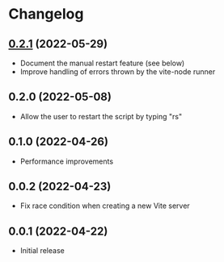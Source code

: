 # Changelog

## [0.2.1](https://github.com/hugo-t-b/vite-node-dev/releases/tag/v0.2.1) (2022-05-29)
* Document the manual restart feature (see below)
* Improve handling of errors thrown by the vite-node runner

## 0.2.0 (2022-05-08)
* Allow the user to restart the script by typing "rs"

## 0.1.0 (2022-04-26)
* Performance improvements

## 0.0.2 (2022-04-23)
* Fix race condition when creating a new Vite server

## 0.0.1 (2022-04-22)
* Initial release
